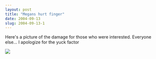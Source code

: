 ```yaml
---
layout: post
title: "Megans hurt finger"
date: 2004-09-13
slug: 2004-09-13-1
---
```


Here&apos;s a picture of the damage for those who were interested.  Everyone else... I apologize for the yuck factor

 ![](/visible-light/images/assets/CRW_5671.jpg) 
